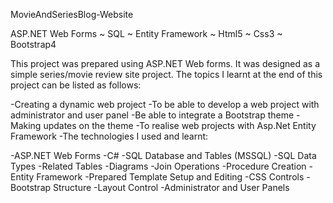 MovieAndSeriesBlog-Website

ASP.NET Web Forms ~ SQL ~ Entity Framework ~ Html5 ~ Css3 ~ Bootstrap4

This project was prepared using ASP.NET Web forms. It was designed as a simple series/movie review site project. The topics I learnt at the end of this project can be listed as follows:

-Creating a dynamic web project
-To be able to develop a web project with administrator and user panel
-Be able to integrate a Bootstrap theme
-Making updates on the theme
-To realise web projects with Asp.Net Entity Framework
-The technologies I used and learnt:

-ASP.NET Web Forms 
-C#
-SQL Database and Tables (MSSQL)
-SQL Data Types
-Related Tables
-Diagrams
-Join Operations
-Procedure Creation
-Entity Framework 
-Prepared Template Setup and Editing
-CSS Controls
-Bootstrap Structure
-Layout Control
-Administrator and User Panels
